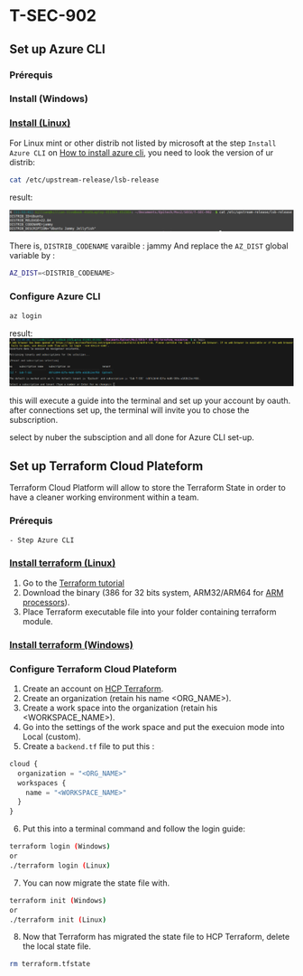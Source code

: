 # T-SEC-902

## Set up Azure CLI

### Prérequis

### Install (Windows)

### [Install (Linux)](https://learn.microsoft.com/en-us/cli/azure/install-azure-cli-linux?pivots=apt)

For Linux mint or other distrib not listed by microsoft at the step ```Install Azure CLI``` on [How to install azure cli](https://learn.microsoft.com/en-us/cli/azure/install-azure-cli-linux?pivots=apt), you need to look the version of ur distrib:

```sh
cat /etc/upstream-release/lsb-release
```
result:

![distrib_based_pic png picture](./ressources_doc//distrib_based_pic.png)

There is, ```DISTRIB_CODENAME``` varaible : jammy
And replace the ```AZ_DIST``` global variable by :

```sh
AZ_DIST=<DISTRIB_CODENAME>
```

### Configure Azure CLI

```sh
az login
```

result:
![az_login_result png picture](./ressources_doc//az_login_result.png)

this will execute a guide into the terminal and set up your account by oauth.
after connections set up, the terminal will invite you to chose the subscription.

select by nuber the subsciption and all done for Azure CLI set-up.

## Set up Terraform Cloud Plateform

Terraform Cloud Platform will allow to store the Terraform State in order to have a cleaner working environment within a team.

### Prérequis

```
- Step Azure CLI
```

### [Install terraform (Linux)](https://developer.hashicorp.com/terraform/install?product_intent=terraform#linux)

1. Go to the [Terraform tutorial](https://developer.hashicorp.com/terraform/install)
1. Download the binary (386 for 32 bits system, ARM32/ARM64 for [ARM processors](https://assistouest.fr.processeur-arm/)).
2. Place Terraform executable file into your folder containing terraform module.

### [Install terraform (Windows)](https://developer.hashicorp.com/terraform/install?product_intent=terraform#windows)

### Configure Terraform Cloud Plateform

1. Create an account on [HCP Terraform](https://app.terraform.io/session).
2. Create an organization (retain his name <ORG_NAME>).
3. Create a work space into the organization (retain his <WORKSPACE_NAME>).
4. Go into the settings of the work space and put the execuion mode into Local (custom).
5. Create a ```backend.tf``` file to put this :

```tf
cloud {
  organization = "<ORG_NAME>"
  workspaces {
    name = "<WORKSPACE_NAME>"
  }
}
```

6. Put this into a terminal command and follow the login guide:

```sh
terraform login (Windows)
or
./terraform login (Linux)
```

7. You can now migrate the state file with.

```sh
terraform init (Windows)
or
./terraform init (Linux)
```

8. Now that Terraform has migrated the state file to HCP Terraform, delete the local state file.

```sh
rm terraform.tfstate
```